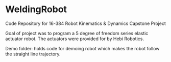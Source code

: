 # WeldingRobot

Code Repository for 16-384 Robot Kinematics & Dynamics Capstone Project

Goal of project was to program a 5 degree of freedom series elastic actuator robot. The actuators were provided for by Hebi Robotics. 

Demo folder: holds code for demoing robot which makes the robot follow the straight line trajectory. 
